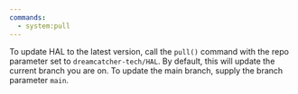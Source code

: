 ```yaml
---
commands:
  - system:pull
---
```


To update HAL to the latest version, call the `pull()` command with the repo
parameter set to `dreamcatcher-tech/HAL`. By default, this will update the
current branch you are on. To update the main branch, supply the branch
parameter `main`.
